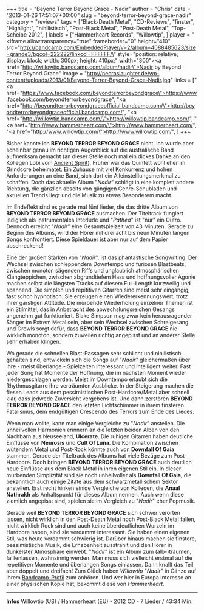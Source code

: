 +++
title = "Beyond Terror Beyond Grace - Nadir"
author = "Chris"
date = "2013-01-26 17:51:07+00:00"
slug = "beyond-terror-beyond-grace-nadir"
category = "reviews"
tags = ["Black-Death Metal", "CD-Reviews", "finster", "Highlight", "nihilistisch", "Post-Black Metal", "Post-Death Metal", "Top-Scheibe 2012", ]
labels = ["Hammerheart Records", "Willowtip", ]
player = "<iframe allowtransparency=\"true\" frameborder=\"0\" height=\"410\" src=\"http://bandcamp.com/EmbeddedPlayer/v=2/album=4088485623/size=grande3/bgcol=222222/linkcol=FFFFFF/\" style=\"position: relative; display: block; width: 300px; height: 410px;\" width=\"300\"><a href=\"http://willowtip.bandcamp.com/album/nadir\">Nadir by Beyond Terror Beyond Grace</a></iframe>"
image = "http://necroslaughter.de/wp-content/uploads/2013/01/Beyond-Terror-Beyond-Grace-Nadir.jpg"
links = ["<a href=\"https://www.facebook.com/beyondterrorbeyondgrace\">https://www.facebook.com/beyondterrorbeyondgrace</a>", "<a href=\"http://beyondterrorbeyondgraceofficial.bandcamp.com/\">http://beyondterrorbeyondgraceofficial.bandcamp.com/</a>", "<a href=\"http://willowtip.bandcamp.com/\">http://willowtip.bandcamp.com/</a>", "<a href=\"http://www.hammerheart.com/\">http://www.hammerheart.com/</a>", "<a href=\"http://www.willowtip.com/\">http://www.willowtip.com/</a>", ]
+++



Bisher kannte ich **BEYOND TERROR BEYOND GRACE** nicht. Ich wurde aber scheinbar genau im richtigen Augenblick auf die australische Band aufmerksam gemacht (an dieser Stelle noch mal ein dickes Danke an den Kollegen Lobi vom <a href="http://ancientspirit.de/">Ancient Spirit</a>). Früher war das Quintett wohl eher im Grindcore beheimatet. Ein Zuhause mit viel Konkurrenz und hohen Anforderungen an eine Band, sich dort ein Alleinstelllungsmerkmal zu schaffen. Doch das aktuelle Album "_Nadir_" schlägt in eine komplett andere Richtung, die gänzlich abseits von gängigen Genre-Schubladen und aktuellen Trends liegt und die Musik zu etwas Besonderem macht.

Im Endeffekt sind es gerade mal fünf lieder, die das dritte Album von **BEYOND TERROR BEYOND GRACE**  ausmachen. Der Titeltrack fungiert lediglich als instrumentales Interlude und "_Pathea_" ist "nur" ein Outro. Dennoch erreicht "_Nadir_" eine Gesamtspielzeit von 43 Minuten. Gerade zu Beginn des Albums, wird der Hörer mit drei acht bis neun Minuten langen Songs konfrontiert. Diese Spieldauer ist aber nur auf dem Papier abschreckend!

Eine der großen Stärken von "_Nadir_", ist das phantastische Songwriting. Der Wechsel zwischen schleppendem Downtempo und furiosen Blastbeats, zwischen monoton sägenden Riffs und unglaublich atmosphärischen Klangteppichen, zwischen abgrundtiefem Hass und hoffnungsvoller Agonie machen selbst die längsten Tracks auf diesem Full-Length kurzweilig und spannend. Die simplen und repititiven Gitarren sind meist sehr eingängig, fast schon hypnotisch. Sie erzeugen einen Wiedererkennungswert, trotz ihrer garstigen Attitüde. Die mürbende Wiederholung einzelner Themen ist ein Stilmittel, das in Anbetracht des abwechslungsreichen Gesangs angenehm gut funktioniert. Blake Simpson mag zwar kein herausragender Sänger im Extrem Metal sein, aber sein Wechsel zwischen Schreigesang und Growls sorgt dafür, dass **BEYOND TERROR BEYOND GRACE** nie wirklich monoton, sondern zuweilen richtig angepisst und an anderer Stelle sehr erhaben klingen.

Wo gerade die schnellen Blast-Passagen sehr schlicht und nihilistisch gehalten sind, entwickeln sich die Songs auf "_Nadir_" gleichermaßen über ihre - meist überlange - Spielzeiten interessant und intelligent weiter. Fast jeder Song hat Momente der Hoffnung, die im nächsten Moment wieder niedergeschlagen werden. Meist im Downtempo erlaubt sich die Rhythmusgitarre ihre verträumten Ausblicke. In der Steigerung machen die fiesen Leads aus dem pessimistischen Post-Hardcore/Metal aber schnell klar, dass jedwede Zuversicht vergebens ist. Und dann zerstören **BEYOND TERROR BEYOND GRACE** den letzten Lichtschimmer in ihrem finsteren Fatalismus, dem endgültigen Crescendo des Terrors zum Ende des Liedes.

Wenn man wollte, kann man einige Vergleiche zu "_Nadir_" anstellen. Die unheilvollen Harmonien erinnern an die letzten beiden Alben von den Nachbarn aus Neuseeland, **Ulcerate**. Die ruhigen Gitarren haben deutliche Einflüsse von **Neurosis** und **Cult Of Luna**. Die Kombination zwischen wütendem Metal und Post-Rock könnte auch von **Downfall Of Gaia** stammen. Gerade der Titeltrack des Albums hat viele Bezüge zum Post-Hardcore. Doch bringen **BEYOND TERROR BEYOND GRACE** auch deutlich neue Einflüsse aus dem Black Metal in ihren eigenen Stil ein. In dieser mürbenden Simplizität sind sie noch unheilvoller als **Downfall Of Gaia**, die bekanntlich auch einige Zitate aus dem schwarzmetallischem Sektor anstellen. Erst recht hinken einige Vergleiche von Kollegen, die **Anaal Nathrakh** als Anhaltspunkt für dieses Album nennen. Auch wenn diese ziemlich angepisst sind, spielen sie im Vergleich zu "_Nadir_" eher Popmusik.

Gerade weil **BEYOND TERROR BEYOND GRACE** sich schwer verorten lassen, nicht wirklich in den Post-Death Metal noch Post-Black Metal fallen, nicht wirklich Rock sind und auch keine überdeutlichen Wurzeln im Hardcore haben, sind sie verdammt interessant. Sie haben einen eigenen Stil, was heute verdammt schwierig ist.
Darüber hinaus machen sie finstere, pessimistische Musik, die Erhabenheit ausstrahlt und den Hörer in dunkelster Atmosphäre einwebt. "_Nadir_" ist ein Album zum (alb-)träumen, falllenlassen, wahnsinnig werden. Man muss sich vielleicht erstmal auf die repetitiven Momente und überlangen Songs einlassen. Dann knallt das Teil aber doppelt und dreifach! Zum Glück haben _Willowtip_ "_Nadir_" in Gänze auf ihrem <a href="http://willowtip.bandcamp.com/">Bandcamp-Profil</a> zum anhören. Und wer hier in Europa Interesse an einer physischen Kopie hat, bekommt diese von _Hammerheart_.





---
**Infos**
Willowtip (US) / Hammerheart (EU) - 2012
CD - 7 Lieder / 43:34 Min.
